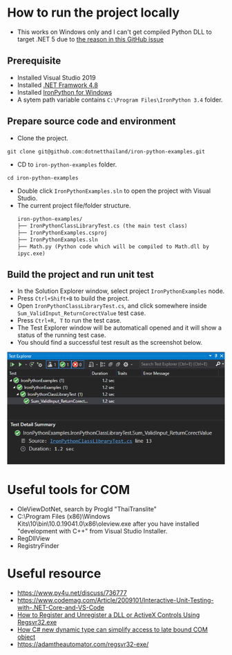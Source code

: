 # How to run the project locally
- This works on Windows only and I can't get compiled Python DLL to target .NET 5
  due to [the reason in this GitHub issue](https://github.com/IronLanguages/ironpython3/issues/1291)


## Prerequisite
- Installed Visual Studio 2019
- Installed [.NET Framwork 4.8](https://go.microsoft.com/fwlink/?linkid=2088517)
- Installed [IronPython for Windows](https://github.com/IronLanguages/ironpython3/releases/download/v3.4.0-alpha1/IronPython-3.4.0a1.msi)
- A sytem path variable contains `C:\Program Files\IronPython 3.4` folder.

## Prepare source code and environment
- Clone the project.
```
git clone git@github.com:dotnetthailand/iron-python-examples.git
```
- CD to `iron-python-examples` folder.
```
cd iron-python-examples
```
- Double click `IronPythonExamples.sln` to open the project with Visual Studio.
- The current project file/folder structure.
  ```
  iron-python-examples/
  ├── IronPythonClassLibraryTest.cs (the main test class)
  ├── IronPythonExamples.csproj
  ├── IronPythonExamples.sln
  ├── Math.py (Python code which will be compiled to Math.dll by ipyc.exe)
  ```

## Build the project and run unit test
- In the Solution Explorer window, select project `IronPythonExamples` node.
- Press `Ctrl+Shift+B` to build the project.
- Open `IronPythonClassLibraryTest.cs`, and click somewhere inside `Sum_ValidInput_ReturnCorectValue` test case.
- Press `Ctrl+R, T` to run the test case.
- The Test Explorer window will be automaticall opened and it will show a status of the running test case.
- You should find a successful test result as the screenshot below.

![](images/testing-result.png)

# Useful tools for COM
- OleViewDotNet, search by ProgId "ThaiTranslite"
- C:\Program Files (x86)\Windows Kits\10\bin\10.0.19041.0\x86\oleview.exe after you have installed "development with C++" from Visual Studio Installer.
- RegDllView
- RegistryFinder

# Useful resource
- https://www.py4u.net/discuss/736777
- https://www.codemag.com/Article/2009101/Interactive-Unit-Testing-with-.NET-Core-and-VS-Code
- [How to Register and Unregister a DLL or ActiveX Controls Using Regsvr32.exe](https://www.c-sharpcorner.com/UploadFile/8911c4/how-to-register-and-unregister-a-dll-or-activex-controls-usi/)
- [How C# new dynamic type can simplify access to late bound COM object](https://www.c-sharpcorner.com/uploadfile/3b799a/how-C-Sharp-new-dynamic-type-can-simplify-access-to-late-bound-com-object/)
- https://adamtheautomator.com/regsvr32-exe/
